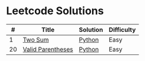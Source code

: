# Leetcode Solutions

| #   | Title                                                                 | Solution                                   | Difficulty |
| --- | --------------------------------------------------------------------- | ------------------------------------------ | ---------- |
| 1   | [Two Sum](https://leetcode.com/problems/two-sum/)                     | [Python](./Python/1-two-sum.py)            | Easy       |
| 20  | [Valid Parentheses](https://leetcode.com/problems/valid-parentheses/) | [Python](./Python/20-valid-parentheses.py) | Easy       |
